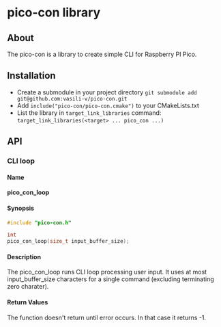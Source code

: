 # pico-con library

## About

The pico-con is a library to create simple CLI for Raspberry PI Pico.

## Installation

- Create a submodule in your project directory `git submodule add git@github.com:vasili-v/pico-con.git`
- Add `include("pico-con/pico-con.cmake")` to your CMakeLists.txt
- List the library in `target_link_libraries` command: `target_link_libraries(<target> ... pico_con ...)`

## API

### CLI loop

#### Name

__pico_con_loop__

#### Synopsis

```C
#include "pico-con.h"

int
pico_con_loop(size_t input_buffer_size);
```

#### Description

The pico\_con\_loop runs CLI loop processing user input. It uses at most input\_buffer\_size characters for a single command (excluding terminating zero charater).

#### Return Values

The function doesn't return until error occurs. In that case it returns -1.
